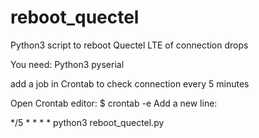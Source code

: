 # reboot_quectel
Python3 script to reboot Quectel LTE of connection drops

You need:
Python3
pyserial

add a job in Crontab to check connection every 5 minutes

Open Crontab editor:
$ crontab -e
Add a new line:

*/5 * * * * python3 reboot_quectel.py
